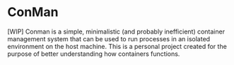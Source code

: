 # ConMan
[WIP]
Conman is a simple, minimalistic (and probably inefficient) container management system that can be used to run processes in an isolated environment on the host machine.
This is a personal project created for the purpose of better understanding how containers functions.
